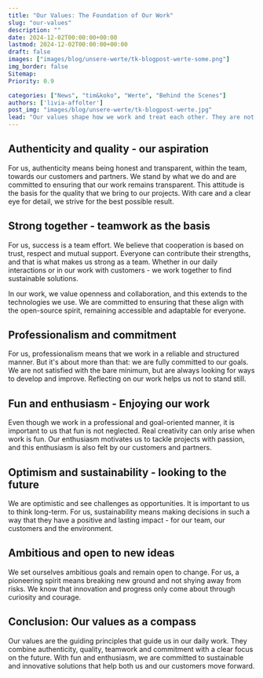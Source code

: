 ```yaml
---
title: "Our Values: The Foundation of Our Work"
slug: "our-values"
description: ""
date: 2024-12-02T00:00:00+00:00
lastmod: 2024-12-02T00:00:00+00:00
draft: false
images: ["images/blog/unsere-werte/tk-blogpost-werte-some.png"]
img_border: false
Sitemap:
Priority: 0.9

categories: ["News", "tim&koko", "Werte", "Behind the Scenes"]
authors: ['livia-affolter']
post_img: "images/blog/unsere-werte/tk-blogpost-werte.jpg"
lead: "Our values shape how we work and treat each other. They are not just guidelines, but part of our everyday life. They help us to achieve our goals together and provide orientation for working with our customers."
---
```



## Authenticity and quality - our aspiration

For us, authenticity means being honest and transparent, within the team, towards our customers and partners. We stand by what we do and are committed to ensuring that our work remains transparent. This attitude is the basis for the quality that we bring to our projects. With care and a clear eye for detail, we strive for the best possible result.

## Strong together - teamwork as the basis

For us, success is a team effort. We believe that cooperation is based on trust, respect and mutual support. Everyone can contribute their strengths, and that is what makes us strong as a team. Whether in our daily interactions or in our work with customers - we work together to find sustainable solutions.

In our work, we value openness and collaboration, and this extends to the technologies we use. We are committed to ensuring that these align with the open-source spirit, remaining accessible and adaptable for everyone.

## Professionalism and commitment

For us, professionalism means that we work in a reliable and structured manner. But it's about more than that: we are fully committed to our goals. We are not satisfied with the bare minimum, but are always looking for ways to develop and improve. Reflecting on our work helps us not to stand still.

## Fun and enthusiasm - Enjoying our work

Even though we work in a professional and goal-oriented manner, it is important to us that fun is not neglected. Real creativity can only arise when work is fun. Our enthusiasm motivates us to tackle projects with passion, and this enthusiasm is also felt by our customers and partners.

## Optimism and sustainability - looking to the future

We are optimistic and see challenges as opportunities. It is important to us to think long-term. For us, sustainability means making decisions in such a way that they have a positive and lasting impact - for our team, our customers and the environment.

## Ambitious and open to new ideas

We set ourselves ambitious goals and remain open to change. For us, a pioneering spirit means breaking new ground and not shying away from risks. We know that innovation and progress only come about through curiosity and courage.

## Conclusion: Our values as a compass

Our values are the guiding principles that guide us in our daily work. They combine authenticity, quality, teamwork and commitment with a clear focus on the future. With fun and enthusiasm, we are committed to sustainable and innovative solutions that help both us and our customers move forward.
